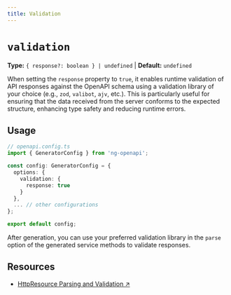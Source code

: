 ```yaml
---
title: Validation
---
```


# `validation`

**Type:** `{ response?: boolean } | undefined` | **Default:** `undefined`

When setting the `response` property to `true`, it enables runtime validation of API responses against the OpenAPI schema using a validation library of your choice (e.g., `zod`, `valibot`, `ajv`, etc.). 
This is particularly useful for ensuring that the data received from the server conforms to the expected structure, enhancing type safety and reducing runtime errors.

## Usage

```typescript
// openapi.config.ts
import { GeneratorConfig } from 'ng-openapi';

const config: GeneratorConfig = {
  options: {
    validation: {
      response: true
    }
  },
  ... // other configurations
};

export default config;
```

After generation, you can use your preferred validation library in the `parse` option of the generated service methods to validate responses.

## Resources
- [HttpResource Parsing and Validation ↗️](https://angular.dev/guide/http/http-resource#response-parsing-and-validation)